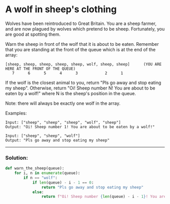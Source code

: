 # A wolf in sheep's clothing

Wolves have been reintroduced to Great Britain. You are a sheep farmer, and are now plagued by wolves which pretend to be sheep. Fortunately, you are good at spotting them.

Warn the sheep in front of the wolf that it is about to be eaten. Remember that you are standing at the front of the queue which is at the end of the array:

```
[sheep, sheep, sheep, sheep, sheep, wolf, sheep, sheep]      (YOU ARE HERE AT THE FRONT OF THE QUEUE)
   7      6      5      4      3            2      1
```

If the wolf is the closest animal to you, return "Pls go away and stop eating my sheep". Otherwise, return "Oi! Sheep number N! You are about to be eaten by a wolf!" where N is the sheep's position in the queue.

Note: there will always be exactly one wolf in the array.

Examples:

```
Input: ["sheep", "sheep", "sheep", "wolf", "sheep"]
Output: "Oi! Sheep number 1! You are about to be eaten by a wolf!"
```

```
Input: ["sheep", "sheep", "wolf"]
Output: "Pls go away and stop eating my sheep"
```

---

### Solution:

```python
def warn_the_sheep(queue):
    for i, n in enumerate(queue):
        if n == "wolf":
            if len(queue) - i - 1 == 0:
                return "Pls go away and stop eating my sheep"
            else:
                return f"Oi! Sheep number {len(queue) - i - 1}! You are about to be eaten by a wolf!"
```
